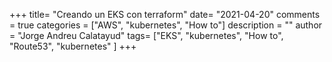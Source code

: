 +++
title= "Creando un EKS con terraform"
date= "2021-04-20"
comments = true
categories = ["AWS", "kubernetes", "How to"]
description = ""
author = "Jorge Andreu Calatayud"
tags= ["EKS", "kubernetes", "How to", "Route53", "kubernetes" ]
+++
